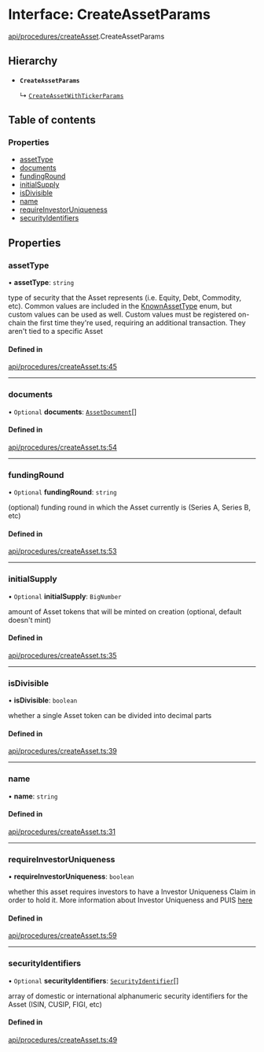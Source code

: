 # Interface: CreateAssetParams

[api/procedures/createAsset](../wiki/api.procedures.createAsset).CreateAssetParams

## Hierarchy

- **`CreateAssetParams`**

  ↳ [`CreateAssetWithTickerParams`](../wiki/api.procedures.createAsset.CreateAssetWithTickerParams)

## Table of contents

### Properties

- [assetType](../wiki/api.procedures.createAsset.CreateAssetParams#assettype)
- [documents](../wiki/api.procedures.createAsset.CreateAssetParams#documents)
- [fundingRound](../wiki/api.procedures.createAsset.CreateAssetParams#fundinground)
- [initialSupply](../wiki/api.procedures.createAsset.CreateAssetParams#initialsupply)
- [isDivisible](../wiki/api.procedures.createAsset.CreateAssetParams#isdivisible)
- [name](../wiki/api.procedures.createAsset.CreateAssetParams#name)
- [requireInvestorUniqueness](../wiki/api.procedures.createAsset.CreateAssetParams#requireinvestoruniqueness)
- [securityIdentifiers](../wiki/api.procedures.createAsset.CreateAssetParams#securityidentifiers)

## Properties

### assetType

• **assetType**: `string`

type of security that the Asset represents (i.e. Equity, Debt, Commodity, etc). Common values are included in the
  [KnownAssetType](../wiki/types.KnownAssetType) enum, but custom values can be used as well. Custom values must be registered on-chain the first time
  they're used, requiring an additional transaction. They aren't tied to a specific Asset

#### Defined in

[api/procedures/createAsset.ts:45](https://github.com/PolymathNetwork/polymesh-sdk/blob/31dfa0dc/src/api/procedures/createAsset.ts#L45)

___

### documents

• `Optional` **documents**: [`AssetDocument`](../wiki/types.AssetDocument)[]

#### Defined in

[api/procedures/createAsset.ts:54](https://github.com/PolymathNetwork/polymesh-sdk/blob/31dfa0dc/src/api/procedures/createAsset.ts#L54)

___

### fundingRound

• `Optional` **fundingRound**: `string`

(optional) funding round in which the Asset currently is (Series A, Series B, etc)

#### Defined in

[api/procedures/createAsset.ts:53](https://github.com/PolymathNetwork/polymesh-sdk/blob/31dfa0dc/src/api/procedures/createAsset.ts#L53)

___

### initialSupply

• `Optional` **initialSupply**: `BigNumber`

amount of Asset tokens that will be minted on creation (optional, default doesn't mint)

#### Defined in

[api/procedures/createAsset.ts:35](https://github.com/PolymathNetwork/polymesh-sdk/blob/31dfa0dc/src/api/procedures/createAsset.ts#L35)

___

### isDivisible

• **isDivisible**: `boolean`

whether a single Asset token can be divided into decimal parts

#### Defined in

[api/procedures/createAsset.ts:39](https://github.com/PolymathNetwork/polymesh-sdk/blob/31dfa0dc/src/api/procedures/createAsset.ts#L39)

___

### name

• **name**: `string`

#### Defined in

[api/procedures/createAsset.ts:31](https://github.com/PolymathNetwork/polymesh-sdk/blob/31dfa0dc/src/api/procedures/createAsset.ts#L31)

___

### requireInvestorUniqueness

• **requireInvestorUniqueness**: `boolean`

whether this asset requires investors to have a Investor Uniqueness Claim in order
  to hold it. More information about Investor Uniqueness and PUIS [here](https://developers.polymesh.live/introduction/identity#polymesh-unique-identity-system-puis)

#### Defined in

[api/procedures/createAsset.ts:59](https://github.com/PolymathNetwork/polymesh-sdk/blob/31dfa0dc/src/api/procedures/createAsset.ts#L59)

___

### securityIdentifiers

• `Optional` **securityIdentifiers**: [`SecurityIdentifier`](../wiki/types.SecurityIdentifier)[]

array of domestic or international alphanumeric security identifiers for the Asset (ISIN, CUSIP, FIGI, etc)

#### Defined in

[api/procedures/createAsset.ts:49](https://github.com/PolymathNetwork/polymesh-sdk/blob/31dfa0dc/src/api/procedures/createAsset.ts#L49)
